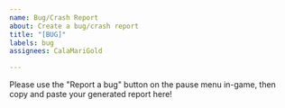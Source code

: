 ```yaml
---
name: Bug/Crash Report
about: Create a bug/crash report
title: "[BUG]"
labels: bug
assignees: CalaMariGold

---
```


Please use the "Report a bug" button on the pause menu in-game, then copy and paste your generated report here!
